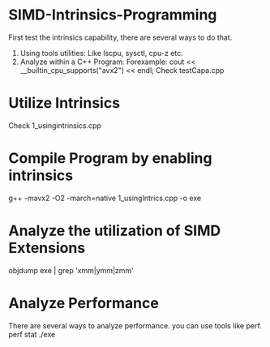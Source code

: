 # SIMD-Intrinsics-Programming
First test the intrinsics capability, there are several ways to do that.
1. Using tools utilities: Like lscpu, sysctl, cpu-z etc.
2. Analyze within a C++ Program:
   Forexample: cout << __builtin_cpu_supports("avx2") << endl;
   Check testCapa.cpp

# Utilize Intrinsics 
Check 1_usingintrinsics.cpp

# Compile Program by enabling intrinsics
g++ -mavx2 -O2 -march=native 1_usingIntrics.cpp  -o exe

# Analyze the utilization of SIMD Extensions
objdump exe | grep 'xmm\|ymm\|zmm'

# Analyze Performance
There are several ways to analyze performance. 
you can use tools like perf.
perf stat ./exe
